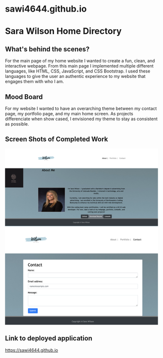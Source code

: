# sawi4644.github.io
<h1> Sara Wilson Home Directory </h1>

<h2> What's behind the scenes? </h2>
<p> For the main page of my home website I wanted to create a fun, clean, and interactive webpage. From this main page I implemented multiple different languages, like HTML, CSS, JavaScript, and CSS Bootstrap. I used these languages to give the user an authentic experience to my website that engages them with who I am.</p>

<h2> Mood Board </h2>
<p> For my website I wanted to have an overarching theme between my contact page, my portfolio page, and my main home screen. As projects differenciate when show cased, I envisioned my theme to stay as consistent as possible. </p>

## Screen Shots of Completed Work
![updated-webpage](Assets/images/aboutme.png)
![updated-webpage](Assets/images/contactpage.png)

## Link to deployed application
https://sawi4644.github.io


